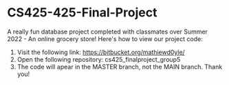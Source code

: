 # CS425-425-Final-Project
A really fun database project completed with classmates over Summer 2022 - An online grocery store! Here's how to view our project code: 
1. Visit the following link:  https://bitbucket.org/mathiewd0yle/
2. Open the following repository: cs425_finalproject_group5
3. The code will apear in the MASTER branch, not the MAIN branch.
Thank you!
